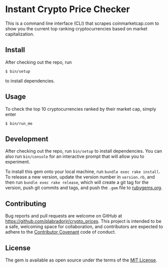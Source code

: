 # Instant Crypto Price Checker

This is a command line interface (CLI) that scrapes coinmarketcap.com to show you the current top ranking cryptocurrencies based on market capitalization.

## Install

After checking out the repo, run
```
$ bin/setup
```
to install dependencies.

## Usage

To check the top 10 cryptocurrencies ranked by their market cap, simply enter
```
$ bin/run_me
```

## Development

After checking out the repo, run `bin/setup` to install dependencies. You can also run `bin/console` for an interactive prompt that will allow you to experiment.

To install this gem onto your local machine, run `bundle exec rake install`. To release a new version, update the version number in `version.rb`, and then run `bundle exec rake release`, which will create a git tag for the version, push git commits and tags, and push the `.gem` file to [rubygems.org](https://rubygems.org).

## Contributing

Bug reports and pull requests are welcome on GitHub at https://github.com/plabradorjr/crypto_prices. This project is intended to be a safe, welcoming space for collaboration, and contributors are expected to adhere to the [Contributor Covenant](http://contributor-covenant.org) code of conduct.


## License

The gem is available as open source under the terms of the [MIT License](http://opensource.org/licenses/MIT).
